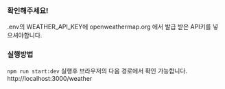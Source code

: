 ### 확인해주세요! 

.env의 WEATHER_API_KEY에 openweathermap.org 에서 발급 받은 API키를 넣으셔야합니다. 

### 실행방법 
`npm run start:dev` 실행후 브라우저의 다음 경로에서 확인 가능합니다.  http://localhost:3000/weather 

